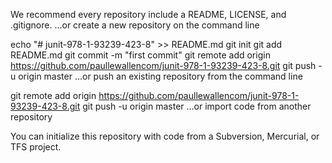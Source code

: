 We recommend every repository include a README, LICENSE, and .gitignore.
…or create a new repository on the command line


echo "# junit-978-1-93239-423-8" >> README.md
git init
git add README.md
git commit -m "first commit"
git remote add origin https://github.com/paullewallencom/junit-978-1-93239-423-8.git
git push -u origin master
…or push an existing repository from the command line


git remote add origin https://github.com/paullewallencom/junit-978-1-93239-423-8.git
git push -u origin master
…or import code from another repository

You can initialize this repository with code from a Subversion, Mercurial, or TFS project.